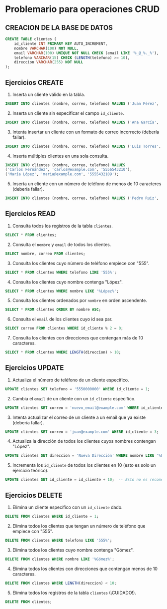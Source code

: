 # Problemario para operaciones CRUD

## CREACION DE LA BASE DE DATOS

```sql
CREATE TABLE clientes (
    id_cliente INT PRIMARY KEY AUTO_INCREMENT,
    nombre VARCHAR(100) NOT NULL,
    email VARCHAR(100) UNIQUE NOT NULL CHECK (email LIKE '%_@_%._%'),
    telefono VARCHAR(15) CHECK (LENGTH(telefono) >= 10),
    direccion VARCHAR(255) NOT NULL
);
```

## Ejercicios CREATE

1. Inserta un cliente válido en la tabla.
```sql
INSERT INTO clientes (nombre, correo, telefono) VALUES ('Juan Pérez', 'juan@example.com', '5551234567');
```
2. Inserta un cliente sin especificar el campo `id_cliente`.
``` sql
INSERT INTO clientes (nombre, correo, telefono) VALUES ('Ana García', 'ana@example.com', '5559876543');
```
3. Intenta insertar un cliente con un formato de correo incorrecto (debería fallar).
```sql
INSERT INTO clientes (nombre, correo, telefono) VALUES ('Luis Torres', 'luis@com', '5557654321');
```
4. Inserta múltiples clientes en una sola consulta.
```sql
INSERT INTO clientes (nombre, correo, telefono) VALUES 
('Carlos Fernández', 'carlos@example.com', '5556543210'),
('María López', 'maria@example.com', '5555432109');
```
5. Inserta un cliente con un número de teléfono de menos de 10 caracteres (debería fallar).
```sql
INSERT INTO clientes (nombre, correo, telefono) VALUES ('Pedro Ruiz', 'pedro@example.com', '555123');
```
## Ejercicios READ

1. Consulta todos los registros de la tabla `clientes`.
```sql
SELECT * FROM clientes;
```

2. Consulta el `nombre` y `email` de todos los clientes.
```sql
SELECT nombre, correo FROM clientes;
```

3. Consulta los clientes cuyo número de teléfono empiece con "555".
```sql
SELECT * FROM clientes WHERE telefono LIKE '555%';
```

4. Consulta los clientes cuyo nombre contenga "López".
```sql
SELECT * FROM clientes WHERE nombre LIKE '%López%';
```

5. Consulta los clientes ordenados por `nombre` en orden ascendente.
```sql
SELECT * FROM clientes ORDER BY nombre ASC;
```

6. Consulta el `email` de los clientes cuyo id sea par.
```sql 
SELECT correo FROM clientes WHERE id_cliente % 2 = 0;
```

7. Consulta los clientes con direcciones que contengan más de 10 caracteres.
```sql 
SELECT * FROM clientes WHERE LENGTH(direccion) > 10;
```

## Ejercicios UPDATE

1. Actualiza el número de teléfono de un cliente específico.
```sql
UPDATE clientes SET telefono = '5550000000' WHERE id_cliente = 1;
```

2. Cambia el `email` de un cliente con un `id_cliente` específico.
``` sql
UPDATE clientes SET correo = 'nuevo_email@example.com' WHERE id_cliente = 2;
```

3. Intenta actualizar el correo de un cliente a un email que ya existe (debería fallar).
```sql
UPDATE clientes SET correo = 'juan@example.com' WHERE id_cliente = 3;  -- Asumiendo que el correo ya existe
```

4. Actualiza la dirección de todos los clientes cuyos nombres contengan "López".
```sql
UPDATE clientes SET direccion = 'Nueva Dirección' WHERE nombre LIKE '%López%';
```

5. Incrementa los `id_cliente` de todos los clientes en 10 (esto es solo un ejercicio teórico).
``` sql
UPDATE clientes SET id_cliente = id_cliente + 10;  -- Esto no es recomendable en la práctica
```

## Ejercicios DELETE

1. Elimina un cliente específico con un `id_cliente` dado.
```sql
DELETE FROM clientes WHERE id_cliente = 1;
```

2. Elimina todos los clientes que tengan un número de teléfono que empiece con "555".
```sql
DELETE FROM clientes WHERE telefono LIKE '555%';
```

3. Elimina todos los clientes cuyo nombre contenga "Gómez".
``` sql
DELETE FROM clientes WHERE nombre LIKE '%Gómez%';
```

4. Elimina todos los clientes con direcciones que contengan menos de 10 caracteres.
```sql
DELETE FROM clientes WHERE LENGTH(direccion) < 10;
```

5. Elimina todos los registros de la tabla `clientes` (¡CUIDADO!).
```sql
DELETE FROM clientes;
```


